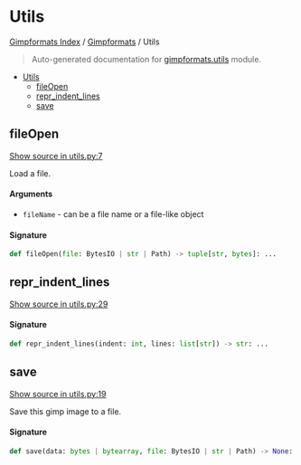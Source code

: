 # Utils

[Gimpformats Index](../README.md#gimpformats-index) / [Gimpformats](./index.md#gimpformats) / Utils

> Auto-generated documentation for [gimpformats.utils](../../../gimpformats/utils.py) module.

- [Utils](#utils)
  - [fileOpen](#fileopen)
  - [repr_indent_lines](#repr_indent_lines)
  - [save](#save)

## fileOpen

[Show source in utils.py:7](../../../gimpformats/utils.py#L7)

Load a file.

#### Arguments

- `fileName` - can be a file name or a file-like object

#### Signature

```python
def fileOpen(file: BytesIO | str | Path) -> tuple[str, bytes]: ...
```



## repr_indent_lines

[Show source in utils.py:29](../../../gimpformats/utils.py#L29)

#### Signature

```python
def repr_indent_lines(indent: int, lines: list[str]) -> str: ...
```



## save

[Show source in utils.py:19](../../../gimpformats/utils.py#L19)

Save this gimp image to a file.

#### Signature

```python
def save(data: bytes | bytearray, file: BytesIO | str | Path) -> None: ...
```